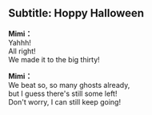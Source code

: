 # 

  
## Subtitle: Hoppy Halloween
  
**Mimi：**  
Yahhh!  
All right!  
We made it to the big thirty!  
  
**Mimi：**  
We beat so, so many ghosts already,  
but I guess there's still some left!  
Don't worry, I can still keep going!  
